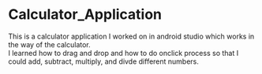 # Calculator_Application
This is a calculator application I worked on in android studio which works in the way of the calculator.  
I learned how to drag and drop and how to do onclick process so that I could add, subtract, multiply, and divde different numbers. 
